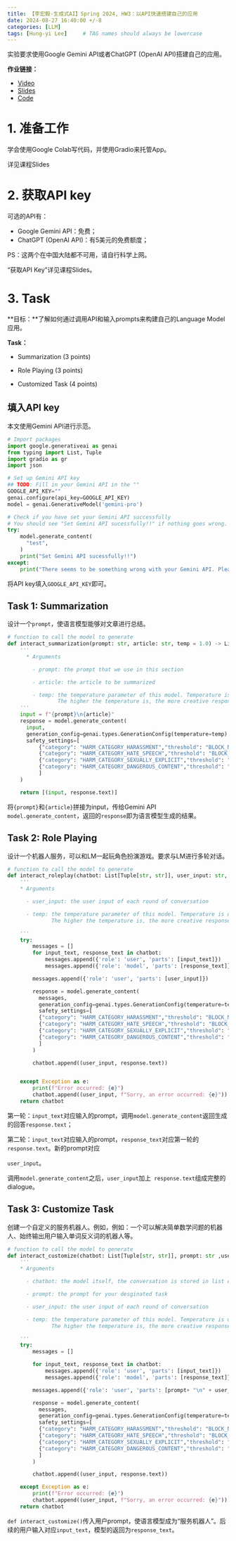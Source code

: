 ```yaml
---
title: 【李宏毅-生成式AI】Spring 2024, HW3：以API快速搭建自己的应用
date: 2024-08-27 16:40:00 +/-8
categories: [LLM]
tags: [Hung-yi Lee]     # TAG names should always be lowercase
---
```


实验要求使用Google Gemini API或者ChatGPT (OpenAI API)搭建自己的应用。

**作业链接：**

- [Video](https://www.youtube.com/watch?v=MLvfqvEuINk)
- [Slides](https://docs.google.com/presentation/d/1fAXUpvAxmTQEQrIhJxcPz4AlAhY5hLsC6b9p5TrMAIU/edit#slide=id.g2aefc017252_0_465)
- [Code]()

# 1. 准备工作

学会使用Google Colab写代码，并使用Gradio来托管App。

详见课程Slides

# 2. 获取API key

可选的API有：

- Google Gemini API：免费；
- ChatGPT (OpenAI API)：有5美元的免费额度；

PS：这两个在中国大陆都不可用，请自行科学上网。

“获取API Key”详见课程Slides。

# 3. Task

**目标：**了解如何通过调用API和输入prompts来构建自己的Language Model应用。

**Task：**

- Summarization (3 points)

- Role Playing (3 points)

- Customized Task (4 points)

## 填入API key

 本文使用Gemini API进行示范。

```python
# Import packages
import google.generativeai as genai
from typing import List, Tuple
import gradio as gr
import json

# Set up Gemini API key
## TODO: Fill in your Gemini API in the ""
GOOGLE_API_KEY=""
genai.configure(api_key=GOOGLE_API_KEY)
model = genai.GenerativeModel('gemini-pro')

# Check if you have set your Gemini API successfully
# You should see "Set Gemini API sucessfully!!" if nothing goes wrong.
try:
    model.generate_content(
      "test",
    )
    print("Set Gemini API sucessfully!!")
except:
    print("There seems to be something wrong with your Gemini API. Please follow our demonstration in the slide to get a correct one.")
```

将API key填入`GOOGLE_API_KEY`即可。

##  Task 1: Summarization

设计一个`prompt`，使语言模型能够对文章进行总结。

```python
# function to call the model to generate
def interact_summarization(prompt: str, article: str, temp = 1.0) -> List[Tuple[str, str]]:
    '''
      * Arguments

        - prompt: the prompt that we use in this section

        - article: the article to be summarized

        - temp: the temperature parameter of this model. Temperature is used to control the output of the chatbot.
                The higher the temperature is, the more creative response you will get.
    '''
    input = f"{prompt}\n{article}"
    response = model.generate_content(
      input,
      generation_config=genai.types.GenerationConfig(temperature=temp),
      safety_settings=[
          {"category": "HARM_CATEGORY_HARASSMENT","threshold": "BLOCK_NONE",},
          {"category": "HARM_CATEGORY_HATE_SPEECH","threshold": "BLOCK_NONE",},
          {"category": "HARM_CATEGORY_SEXUALLY_EXPLICIT","threshold": "BLOCK_NONE",},
          {"category": "HARM_CATEGORY_DANGEROUS_CONTENT","threshold": "BLOCK_NONE",},
          ]
    )

    return [(input, response.text)]
```

将`{prompt}`和`{article}`拼接为input，传给Gemini API `model.generate_content`，返回的`response`即为语言模型生成的结果。

## Task 2: Role Playing

设计一个机器人服务，可以和LM一起玩角色扮演游戏。要求与LM进行多轮对话。

```python
# function to call the model to generate
def interact_roleplay(chatbot: List[Tuple[str, str]], user_input: str, temp=1.0) -> List[Tuple[str, str]]:
    '''
    * Arguments

      - user_input: the user input of each round of conversation

      - temp: the temperature parameter of this model. Temperature is used to control the output of the chatbot.
              The higher the temperature is, the more creative response you will get.

    '''
    try:
        messages = []
        for input_text, response_text in chatbot:
            messages.append({'role': 'user', 'parts': [input_text]})
            messages.append({'role': 'model', 'parts': [response_text]})

        messages.append({'role': 'user', 'parts': [user_input]})

        response = model.generate_content(
          messages,
          generation_config=genai.types.GenerationConfig(temperature=temp),
          safety_settings=[
          {"category": "HARM_CATEGORY_HARASSMENT","threshold": "BLOCK_NONE",},
          {"category": "HARM_CATEGORY_HATE_SPEECH","threshold": "BLOCK_NONE",},
          {"category": "HARM_CATEGORY_SEXUALLY_EXPLICIT","threshold": "BLOCK_NONE",},
          {"category": "HARM_CATEGORY_DANGEROUS_CONTENT","threshold": "BLOCK_NONE",},
          ]
        )

        chatbot.append((user_input, response.text))


    except Exception as e:
        print(f"Error occurred: {e}")
        chatbot.append((user_input, f"Sorry, an error occurred: {e}"))
    return chatbot

```

第一轮：`input_text`对应输入的prompt，调用`model.generate_content`返回生成的回答`response.text`；

第二轮：`input_text`对应输入的prompt，`response_text`对应第一轮的`response.text`。新的prompt对应

`user_input`。

调用`model.generate_content`之后，`user_input`加上` response.text`组成完整的dialogue。

##  Task 3: Customize Task

创建一个自定义的服务机器人。例如，例如：一个可以解决简单数学问题的机器人、始终输出用户输入单词反义词的机器人等。

```python
# function to call the model to generate
def interact_customize(chatbot: List[Tuple[str, str]], prompt: str ,user_input: str, temp = 1.0) -> List[Tuple[str, str]]:
    '''
    * Arguments

      - chatbot: the model itself, the conversation is stored in list of tuples

      - prompt: the prompt for your desginated task

      - user_input: the user input of each round of conversation

      - temp: the temperature parameter of this model. Temperature is used to control the output of the chatbot.
              The higher the temperature is, the more creative response you will get.

    '''
    try:
        messages = []

        for input_text, response_text in chatbot:
            messages.append({'role': 'user', 'parts': [input_text]})
            messages.append({'role': 'model', 'parts': [response_text]})

        messages.append({'role': 'user', 'parts': [prompt+ "\n" + user_input]})

        response = model.generate_content(
          messages,
          generation_config=genai.types.GenerationConfig(temperature=temp),
          safety_settings=[
          {"category": "HARM_CATEGORY_HARASSMENT","threshold": "BLOCK_NONE",},
          {"category": "HARM_CATEGORY_HATE_SPEECH","threshold": "BLOCK_NONE",},
          {"category": "HARM_CATEGORY_SEXUALLY_EXPLICIT","threshold": "BLOCK_NONE",},
          {"category": "HARM_CATEGORY_DANGEROUS_CONTENT","threshold": "BLOCK_NONE",},
          ]
        )

        chatbot.append((user_input, response.text))

    except Exception as e:
        print(f"Error occurred: {e}")
        chatbot.append((user_input, f"Sorry, an error occurred: {e}"))
    return chatbot
```

`def interact_customize()`传入用户prompt，使语言模型成为“服务机器人”。后续的用户输入对应`input_text`，模型的返回为`response_text`。

